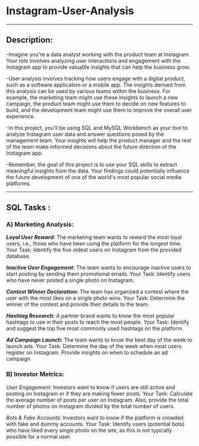 # Instagram-User-Analysis
------------------------------------------------------------------------------------------------------------------------------------------------------------------------------------------------------------------------------------------------

## Description:

-Imagine you're a data analyst working with the product team at Instagram. Your role involves analyzing user interactions and engagement with the Instagram app to provide valuable insights that can help the business grow.

-User analysis involves tracking how users engage with a digital product, such as a software application or a mobile app. The insights derived from this analysis can be used by various teams within the business. For example, the marketing team might use these insights to launch a new campaign, the product team might use them to decide on new features to build, and the development team might use them to improve the overall user experience.

-In this project, you'll be using SQL and MySQL Workbench as your tool to analyze Instagram user data and answer questions posed by the management team. Your insights will help the product manager and the rest of the team make informed decisions about the future direction of the Instagram app.

-Remember, the goal of this project is to use your SQL skills to extract meaningful insights from the data. Your findings could potentially influence the future development of one of the world's most popular social media platforms.


--------------------------------------------------------------------------------------------------------------------------------------------------------------------------------------------------------------------------------------------------


## SQL Tasks :

### A) Marketing Analysis:

**_Loyal User Reward:_** The marketing team wants to reward the most loyal users, i.e., those who have been using the platform for the longest time.
Your Task: Identify the five oldest users on Instagram from the provided database.

**_Inactive User Engagement:_** The team wants to encourage inactive users to start posting by sending them promotional emails.
Your Task: Identify users who have never posted a single photo on Instagram.

**_Contest Winner Declaration:_** The team has organized a contest where the user with the most likes on a single photo wins.
Your Task: Determine the winner of the contest and provide their details to the team.

**_Hashtag Research:_** A partner brand wants to know the most popular hashtags to use in their posts to reach the most people.
Your Task: Identify and suggest the top five most commonly used hashtags on the platform.

**_Ad Campaign Launch:_** The team wants to know the best day of the week to launch ads.
Your Task: Determine the day of the week when most users register on Instagram. Provide insights on when to schedule an ad campaign



### B) Investor Metrics:

_User Engagement:_ Investors want to know if users are still active and posting on Instagram or if they are making fewer posts.
Your Task: Calculate the average number of posts per user on Instagram. Also, provide the total number of photos on Instagram divided by the total number of users.

_Bots & Fake Accounts:_ Investors want to know if the platform is crowded with fake and dummy accounts.
Your Task: Identify users (potential bots) who have liked every single photo on the site, as this is not typically possible for a normal user.
